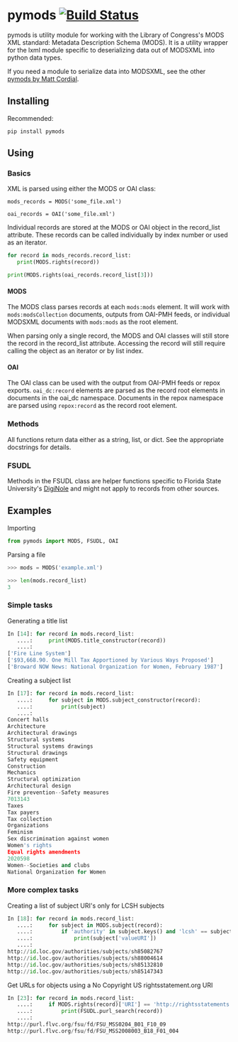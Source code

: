 # pymods [![Build Status](https://travis-ci.org/mrmiguez/pymods.svg?branch=master)](https://travis-ci.org/mrmiguez/pymods)

pymods is utility module for working with the Library of Congress's MODS XML standard: Metadata Description Schema (MODS). It is a utility wrapper for the lxml module specific to deserializing data out of MODSXML into python data types.

If you need a module to serialize data into MODSXML, see the other [pymods by Matt Cordial](https://github.com/cordmata/pymods).

## Installing

Recommended:

`pip install pymods`

## Using

### Basics

XML is parsed using either the MODS or OAI class:

`mods_records = MODS('some_file.xml')`

`oai_records = OAI('some_file.xml')`

Individual records are stored at the MODS or OAI object in the record_list attribute. These records can be called individually by index number or used as an iterator.

```python
for record in mods_records.record_list:
   print(MODS.rights(record))
```
```python
print(MODS.rights(oai_records.record_list[3]))
```
    
#### MODS

The MODS class parses records at each `mods:mods` element. It will work with `mods:modsCollection` documents, outputs from OAI-PMH feeds, or individual MODSXML documents with `mods:mods` as the root element.

When parsing only a single record, the MODS and OAI classes will still store the record in the record_list attribute. Accessing the record will still require calling the object as an iterator or by list index.

#### OAI

The OAI class can be used with the output from OAI-PMH feeds or repox exports. `oai_dc:record` elements are parsed as the record root elements in documents in the oai_dc namespace. Documents in the repox namespace are parsed using `repox:record` as the record root element.
    
### Methods

All functions return data either as a string, list, or dict. See the appropriate docstrings for details.

### FSUDL

Methods in the FSUDL class are helper functions specific to Florida State University's [DigiNole](http://diginole.lib.fsu.edu) and might not apply to records from other sources.

## Examples

Importing
```python
from pymods import MODS, FSUDL, OAI
```

Parsing a file
```python
>>> mods = MODS('example.xml')

>>> len(mods.record_list)
3
```

### Simple tasks

Generating a title list
```python
In [14]: for record in mods.record_list:
   ....:     print(MODS.title_constructor(record))
   ....:
['Fire Line System']
['$93,668.90. One Mill Tax Apportioned by Various Ways Proposed']
['Broward NOW News: National Organization for Women, February 1987']
```

Creating a subject list
```python
In [17]: for record in mods.record_list:
   ....:     for subject in MODS.subject_constructor(record):
   ....:         print(subject)
   ....:
Concert halls
Architecture
Architectural drawings
Structural systems
Structural systems drawings
Structural drawings
Safety equipment
Construction
Mechanics
Structural optimization
Architectural design
Fire prevention--Safety measures
7013143
Taxes
Tax payers
Tax collection
Organizations
Feminism
Sex discrimination against women
Women's rights
Equal rights amendments
2020598
Women--Societies and clubs
National Organization for Women
```

### More complex tasks

Creating a list of subject URI's only for LCSH subjects
```python
In [18]: for record in mods.record_list:
   ....:     for subject in MODS.subject(record):
   ....:         if 'authority' in subject.keys() and 'lcsh' == subject['authority']:
   ....:             print(subject['valueURI'])
   ....:
http://id.loc.gov/authorities/subjects/sh85082767
http://id.loc.gov/authorities/subjects/sh88004614
http://id.loc.gov/authorities/subjects/sh85132810
http://id.loc.gov/authorities/subjects/sh85147343
```

Get URLs for objects using a No Copyright US rightsstatement.org URI
```python
In [23]: for record in mods.record_list:
   ....:     if MODS.rights(record)['URI'] == 'http://rightsstatements.org/vocab/NoC-US/1.0/':
   ....:         print(FSUDL.purl_search(record))
   ....:
http://purl.flvc.org/fsu/fd/FSU_MSS0204_B01_F10_09
http://purl.flvc.org/fsu/fd/FSU_MSS2008003_B18_F01_004
```